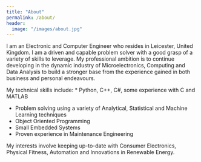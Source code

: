 ```yaml
---
title: "About"
permalink: /about/
header:
  image: "/images/about.jpg"
---
```


I am an Electronic and Computer Engineer who resides in Leicester, United Kingdom. I am a driven and capable problem solver with a good grasp of a variety of skills to leverage. My professional ambition is to continue developing in the dynamic industry of Microelectronics, Computing and Data Analysis to build a stronger base from the experience gained in both business and personal endeavours.

My technical skills include:
	* Python, C++, C#, some experience with C and MATLAB
  * Problem solving using a variety of Analytical, Statistical and Machine Learning techniques
  * Object Oriented Programming
  * Small Embedded Systems
  * Proven experience in Maintenance Engineering 

My interests involve keeping up-to-date with Consumer Electronics, Physical Fitness, Automation and Innovations in Renewable Energy.
